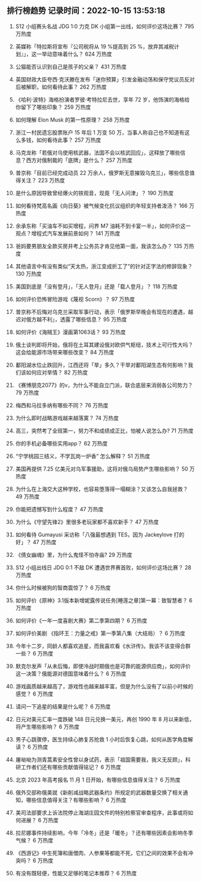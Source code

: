 
## 排行榜趋势 记录时间：2022-10-15 13:53:18
  
  1. S12 小组赛头名战 JDG 1:0 力克 DK 小组第一出线，如何评价这场比赛？ 795 万热度
    
  2. 英媒称「特拉斯将宣布『公司税将从 19 %提高到 25 %，放弃其减税计划』」，这一举动意味着什么？ 624 万热度
    
  3. 公猫能否认识到自己是孩子的父亲？ 431 万热度
    
  4. 英国财政大臣夸西·克沃滕在发布「迷你预算」引发金融动荡和保守党议员反对后被解职，如何看待此事？ 262 万热度
    
  5. 《哈利·波特》海格扮演者罗彼·考特拉尼去世，享年 72 岁，他饰演的海格给你留下了哪些印象？ 259 万热度
    
  6. 如何理解 Elon Musk 的第一性原理？ 258 万热度
    
  7. 浙江一村民遗忘股票账户 15 年后 1 万变 50 万，当事人称自己也不知道有这么多钱，如何看待此事？ 257 万热度
    
  8. 马克龙称「若俄对乌使用核武器，法国不会以核武回应」，这释放了哪些信息？西方对俄制裁的「底牌」是什么？ 257 万热度
    
  9. 普京称「目前已经完成动员 22 万余人，俄罗斯无意摧毁乌克兰」，哪些信息值得关注？ 223 万热度
    
  10. 是什么原因导致曾经爆火的铁观音，现竟「无人问津」？ 190 万热度
    
  11. 如何看待梵高名画《向日葵》被气候变化抗议组织的年轻支持者泼汤？ 166 万热度
    
  12. 余承东称「买油车不如买增程，问界 M7 油耗不到卡宴一半」，如何评价这一观点？增程式汽车发展前景如何？ 141 万热度
    
  13. 爸妈要男朋友全款买房并考上公务员才肯见他第一面，我该怎么办？ 135 万热度
    
  14. 其他语言中有没有类似“天太热，浙江变成折工了”的针对正字法的修辞现象？ 130 万热度
    
  15. 美国到底是「没有登月」，「无人登月」还是「载人登月」？ 118 万热度
    
  16. 如何评价恐怖冒险游戏《蔑视 Scorn》？ 97 万热度
    
  17. 普京称不后悔对乌克兰采取军事行动，表示「俄罗斯早晚会有现在的遭遇，越迟对俄方越不利」，透露了哪些信息？ 95 万热度
    
  18. 如何评价《海贼王》漫画第1063话？ 93 万热度
    
  19. 俄土谈判即将开始，俄将在土耳其建设俄对欧供气枢纽，技术上可行性大吗？这会给能源市场带来哪些改变？ 84 万热度
    
  20. 鄱阳湖水位止跌回升，江西还将「旱」多久？干旱对鄱阳湖生态有何影响？我们该如何应对旱情？ 82 万热度
    
  21. 《赛博朋克2077》的v，为什么不能自立门派，联合底层来消弱各公司势力？ 79 万热度
    
  22. 梅西和马拉多纳有哪些不同？ 76 万热度
    
  23. 为什么即时战略游戏越来越落寞？ 74 万热度
    
  24. 高三，突然考了全班第一，努力不和成绩成正比，怕被人说怎么办? 71 万热度
    
  25. 你的手机必备哪些实用app？ 62 万热度
    
  26. “宁学桃园三结义，不学瓦岗一炉香” 怎么解释？ 51 万热度
    
  27. 美国再提供 7.25 亿美元对乌军事援助，这将对俄乌局势产生哪些影响？ 50 万热度
    
  28. 为什么在上海交大这种学校，也容易堕落得一塌糊涂？又该怎么自我拯救？ 49 万热度
    
  29. 你能把遗憾写到什么程度？ 47 万热度
    
  30. 为什么《守望先锋2》里很多老玩家都不喜欢新手？ 47 万热度
    
  31. 如何看待 Gumayusi 采访称「八强最想遇到 TES，因为 Jackeylove 打的好」？ 47 万热度
    
  32. 《倩女幽魂》里，为什么鬼怪不怕寺庙? 29 万热度
    
  33. S12 小组出线日 JDG 0:1 不敌 DK 遭遇世界赛首败，如何评价这场比赛？ 28 万热度
    
  34. 你什么时候被狗的智商震惊了？ 6 万热度
    
  35. 如何评价《原神》3.1版本新增妮露传说任务[睡莲之章]第一幕：致智慧者？ 6 万热度
    
  36. 如何评价《一年一度喜剧大赛》第二季第四期？ 6 万热度
    
  37. 如何评价美剧 《指环王：力量之戒》第一季第八集（大结局）？ 6 万热度
    
  38. 今年十二岁，同龄人都喜欢追星，而我喜欢看《水浒传》。我该不该变得合群一些？ 6 万热度
    
  39. 默克尔发声「从未后悔，即使冷战时期俄也是可靠的能源供应商」，如何评价这一决策？俄能源对德国意味着什么？ 6 万热度
    
  40. 游戏画质越来越高了，游戏性也越来越丰富，但是为什么没有了以前小时候的感觉？ 6 万热度
    
  41. 请问一下追星的结果是什么呢？ 6 万热度
    
  42. 日元对美元汇率一度跌破 148 日元兑换一美元，再创 1990 年 8 月以来新低，将产生哪些影响？ 6 万热度
    
  43. 男子心跳骤停，医生持续心肺复苏抢救 1 小时后恢复心跳，如何从医学角度解读？ 6 万热度
    
  44. 屠呦呦为测青蒿素安全性曾以身试药，表示「祖国需要我，我义无反顾」，科研工作者们还有哪些贡献值得铭记？ 6 万热度
    
  45. 北京 2023 年高考报名 11 月 1 日开始，有哪些信息值得关注？ 6 万热度
    
  46. 俄外交部称俄美就《新削减战略武器条约》所规定的武器数量交换了相关通知，哪些信息值得关注？有哪些影响？ 6 万热度
    
  47. 美司法部要求上诉法院停止海湖庄园文件的特别检察官审查程序，此事或将如何进展？ 6 万热度
    
  48. 拉尼娜事件持续影响，今年「冷冬」还是「暖冬」？还有哪些因素会影响冬季气候？ 6 万热度
    
  49. 《西游记》中生死簿和唐僧肉、人参果等都能不死，它们之间的效果不会有冲突吗？ 6 万热度
    
  50. 有没有既轻便，性能又足够的笔记本推荐？ 6 万热度
    